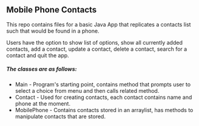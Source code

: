 ## **Mobile Phone Contacts** ##

This repo contains files for a basic Java App that replicates a contacts list such that would be found in a phone.

Users have the option to show list of options, show all currently added contacts, add a contact, update a contact, delete a contact, search for a contact and quit the app.

##### **The classes are as follows:** #####
* Main - Program's starting point, contains method that prompts user to select a choice from menu and then calls related method.
* Contact - Used for creating contacts, each contact contains name and phone at the moment.
* MobilePhone - Contains contacts stored in an arraylist, has methods to manipulate contacts that are stored.
